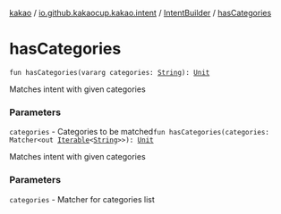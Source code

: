 [kakao](../../index.md) / [io.github.kakaocup.kakao.intent](../index.md) / [IntentBuilder](index.md) / [hasCategories](./has-categories.md)

# hasCategories

`fun hasCategories(vararg categories: `[`String`](https://kotlinlang.org/api/latest/jvm/stdlib/kotlin/-string/index.html)`): `[`Unit`](https://kotlinlang.org/api/latest/jvm/stdlib/kotlin/-unit/index.html)

Matches intent with given categories

### Parameters

`categories` - Categories to be matched`fun hasCategories(categories: Matcher<out `[`Iterable`](https://kotlinlang.org/api/latest/jvm/stdlib/kotlin.collections/-iterable/index.html)`<`[`String`](https://kotlinlang.org/api/latest/jvm/stdlib/kotlin/-string/index.html)`>>): `[`Unit`](https://kotlinlang.org/api/latest/jvm/stdlib/kotlin/-unit/index.html)

Matches intent with given categories

### Parameters

`categories` - Matcher for categories list